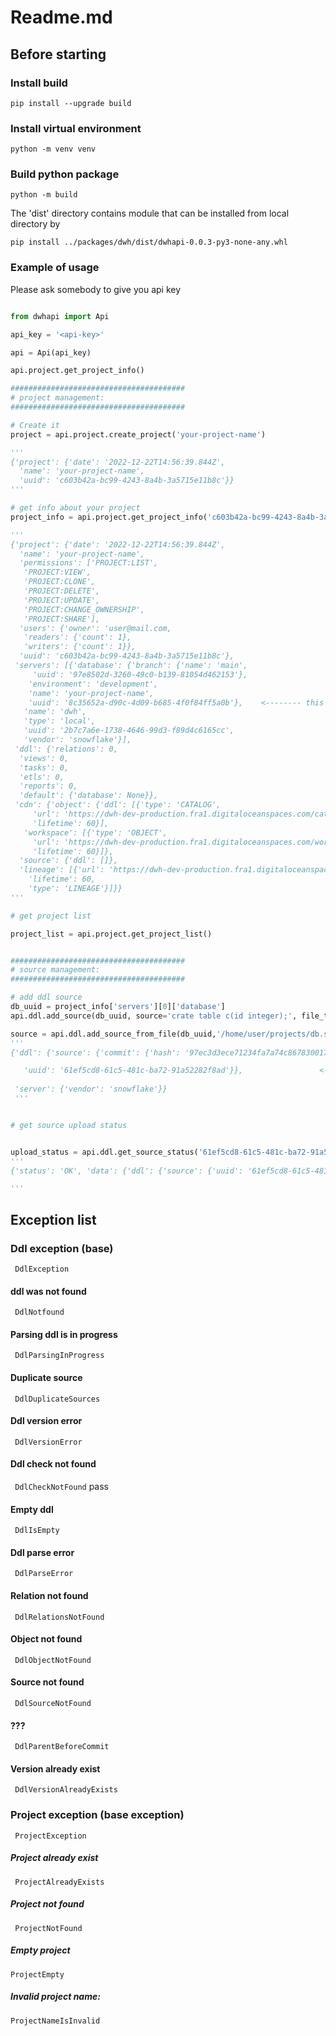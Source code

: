 # Readme.md

## Before starting


### Install build

```pip install --upgrade build```


### Install virtual environment

```python -m venv venv```


### Build python package 

```python -m build```


The 'dist' directory contains module that can be installed from local directory by

```pip install ../packages/dwh/dist/dwhapi-0.0.3-py3-none-any.whl```


### Example of usage

Please ask somebody to give you api key

```python

from dwhapi import Api

api_key = '<api-key>'

api = Api(api_key)

api.project.get_project_info()

#######################################
# project management:
#######################################

# Create it
project = api.project.create_project('your-project-name')  

'''
{'project': {'date': '2022-12-22T14:56:39.844Z',
  'name': 'your-project-name',
  'uuid': 'c603b42a-bc99-4243-8a4b-3a5715e11b8c'}}
'''

# get info about your project
project_info = api.project.get_project_info('c603b42a-bc99-4243-8a4b-3a5715e11b8c')

'''
{'project': {'date': '2022-12-22T14:56:39.844Z',
  'name': 'your-project-name',
  'permissions': ['PROJECT:LIST',
   'PROJECT:VIEW',
   'PROJECT:CLONE',
   'PROJECT:DELETE',
   'PROJECT:UPDATE',
   'PROJECT:CHANGE_OWNERSHIP',
   'PROJECT:SHARE'],
  'users': {'owner': 'user@mail.com,
   'readers': {'count': 1},
   'writers': {'count': 1}},
  'uuid': 'c603b42a-bc99-4243-8a4b-3a5715e11b8c'},
 'servers': [{'database': {'branch': {'name': 'main',
     'uuid': '97e8502d-3260-49c0-b139-81054d462153'},     
    'environment': 'development',
    'name': 'your-project-name',
    'uuid': '8c35652a-d90c-4d09-b685-4f0f84ff5a0b'},    <-------- this think you need for source manipulation
   'name': 'dwh',
   'type': 'local',
   'uuid': '2b7c7a6e-1738-4646-99d3-f89d4c6165cc',
   'vendor': 'snowflake'}],
 'ddl': {'relations': 0,
  'views': 0,
  'tasks': 0,
  'etls': 0,
  'reports': 0,
  'default': {'database': None}},
 'cdn': {'object': {'ddl': [{'type': 'CATALOG',
     'url': 'https://dwh-dev-production.fra1.digitaloceanspaces.com/catalog/null/0.json?X-Amz-Algorithm=AWS4-HMAC-SHA256&X-Amz-Credential=UUFWPTC3LTJKPWTEXN22%2F20221222%2Fus-east-1%2Fs3%2Faws4_request&X-Amz-Date=20221222T150350Z&X-Amz-Expires=60&X-Amz-Signature=d8bfd2230ad81ed03a8345a92b3fd06bd65d50a6806c5aac79f38e503af78f4f&X-Amz-SignedHeaders=host',
     'lifetime': 60}],
   'workspace': [{'type': 'OBJECT',
     'url': 'https://dwh-dev-production.fra1.digitaloceanspaces.com/workspace/ir/null/object/0.json?X-Amz-Algorithm=AWS4-HMAC-SHA256&X-Amz-Credential=UUFWPTC3LTJKPWTEXN22%2F20221222%2Fus-east-1%2Fs3%2Faws4_request&X-Amz-Date=20221222T150350Z&X-Amz-Expires=60&X-Amz-Signature=ca8568692e865e246d7f9ccebc15d81abe70b957fca3ace9950a9f6ce4edceff&X-Amz-SignedHeaders=host',
     'lifetime': 60}]},
  'source': {'ddl': []},
  'lineage': [{'url': 'https://dwh-dev-production.fra1.digitaloceanspaces.com/lineage/ir/null/object/0.json?X-Amz-Algorithm=AWS4-HMAC-SHA256&X-Amz-Credential=UUFWPTC3LTJKPWTEXN22%2F20221222%2Fus-east-1%2Fs3%2Faws4_request&X-Amz-Date=20221222T150350Z&X-Amz-Expires=60&X-Amz-Signature=8825d9ce00b5fc9483d9579203d1393a7111abc4bec2bd885b08d0665d2c219e&X-Amz-SignedHeaders=host',
    'lifetime': 60,
    'type': 'LINEAGE'}]}}
'''

# get project list

project_list = api.project.get_project_list()


#######################################
# source management:
#######################################

# add ddl source
db_uuid = project_info['servers'][0]['database']
api.ddl.add_source(db_uuid, source='crate table c(id integer);', file_type='SQL', request_type='GET_DDL')

source = api.ddl.add_source_from_file(db_uuid,'/home/user/projects/db.sql' )
'''
{'ddl': {'source': {'commit': {'hash': '97ec3d3ece71234fa7a74c867830017e5df048bf'},

   'uuid': '61ef5cd8-61c5-481c-ba72-91a52282f8ad'}},                 <--- you need this to get source upload ststus
   
 'server': {'vendor': 'snowflake'}}
 '''


# get source upload status


upload_status = api.ddl.get_source_status('61ef5cd8-61c5-481c-ba72-91a52282f8ad')
'''
{'status': 'OK', 'data': {'ddl': {'source': {'uuid': '61ef5cd8-61c5-481c-ba72-91a52282f8ad'}}, 'status': 'finished'}}

'''
```


## Exception list
### Ddl exception (base)
` DdlException`
  

#### ddl was not found
` DdlNotfound`


#### Parsing ddl is in progress
` DdlParsingInProgress`

#### Duplicate source
` DdlDuplicateSources`


#### Ddl version error
` DdlVersionError`

#### Ddl check not found
` DdlCheckNotFound`
    pass

#### Empty ddl
` DdlIsEmpty`
    

#### Ddl parse error
` DdlParseError`
    

#### Relation not found
` DdlRelationsNotFound`
    

#### Object not found
` DdlObjectNotFound`
    

#### Source not found
` DdlSourceNotFound`
    

#### ???
` DdlParentBeforeCommit`
    

#### Version already exist
` DdlVersionAlreadyExists`
    



### Project exception (base exception)
` ProjectException`
    


##### Project already exist
` ProjectAlreadyExists`
    

##### Project not found
` ProjectNotFound`
    

##### Empty project

`ProjectEmpty`


##### Invalid project name:
`ProjectNameIsInvalid`
   
